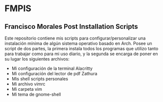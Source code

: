 # FMPIS
## Francisco Morales Post Installation Scripts

Este repositorio contiene mis scripts para configurar/personalizar una instalación mínima de algún sistema operativo basado en Arch. Posee un script de dos partes, la primera instala todos los programas que utilizo tanto para trabajar como para mi uso diario, y la segunda se encarga de poner en su lugar los siguientes archivos:

- Mi configuración de la terminal Alacritty
- Mi configuración del lector de pdf Zathura
- Mis shell scripts personales
- Mi archivo vimrc
- Mi carpeta vim
- Mi tema de gnome-shell
